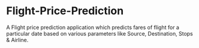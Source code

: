 # Flight-Price-Prediction
A Flight price prediction application which predicts fares of flight for a particular date based on various parameters like Source, Destination, Stops &amp; Airline.
